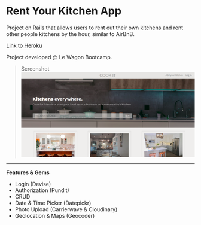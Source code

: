 # Rent Your Kitchen App

Project on Rails that allows users to rent out their own kitchens and rent other people kitchens by the hour, similar to AirBnB.

[Link to Heroku](https://cook-it-330-v2.herokuapp.com/)

Project developed @ Le Wagon Bootcamp.

> Screenshot
![Screenshot](app/assets/images/screenshot.png)

-------------------------------------

**Features & Gems**
- Login (Devise)
- Authorization (Pundit)
- CRUD
- Date & Time Picker (Datepickr)
- Photo Upload (Carrierwave & Cloudinary)
- Geolocation & Maps (Geocoder)
